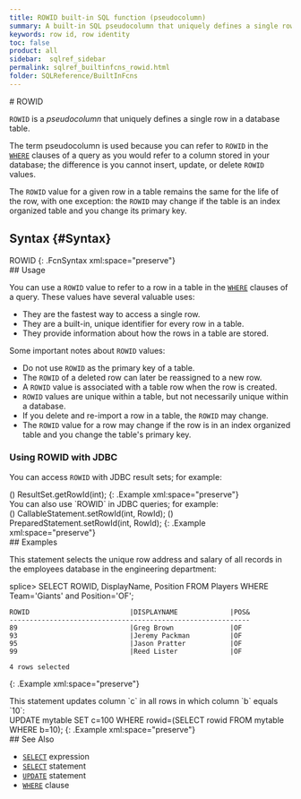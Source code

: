 ```yaml
---
title: ROWID built-in SQL function (pseudocolumn)
summary: A built-in SQL pseudocolumn that uniquely defines a single row in a database table
keywords: row id, row identity
toc: false
product: all
sidebar:  sqlref_sidebar
permalink: sqlref_builtinfcns_rowid.html
folder: SQLReference/BuiltInFcns
---
```

<section>
<div class="TopicContent" data-swiftype-index="true" markdown="1">
# ROWID

`ROWID` is a *pseudocolumn* that uniquely defines a single row in a
database table.

The term pseudocolumn is used because you can refer to `ROWID` in the
[`WHERE`](sqlref_clauses_where.html) clauses of a query as you would
refer to a column stored in your database; the difference is you cannot
insert, update, or delete `ROWID` values.

The `ROWID` value for a given row in a table remains the same for the
life of the row, with one exception: the `ROWID` may change if the table
is an index organized table and you change its primary key.

## Syntax   {#Syntax}

<div class="fcnWrapperWide" markdown="1">
    ROWID
{: .FcnSyntax xml:space="preserve"}

</div>
## Usage

You can use a `ROWID` value to refer to a row in a table in the
[`WHERE`](sqlref_clauses_where.html) clauses of a query. These values
have several valuable uses:

* They are the fastest way to access a single row.
* They are a built-in, unique identifier for every row in a table.
* They provide information about how the rows in a table are stored.

Some important notes about `ROWID` values:

* Do not use `ROWID` as the primary key of a table.
* The `ROWID` of a deleted row can later be reassigned to a new row.
* A `ROWID` value is associated with a table row when the row is
  created.
* `ROWID` values are unique within a table, but not necessarily unique
  within a database.
* If you delete and re-import a row in a table, the `ROWID` may change.
* The `ROWID` value for a row may change if the row is in an index
  organized table and you change the table's primary key.

### Using ROWID with JDBC

You can access `ROWID` with JDBC result sets; for example:

<div class="preWrapper" markdown="1">
    () ResultSet.getRowId(int);
{: .Example xml:space="preserve"}

</div>
You can also use `ROWID` in JDBC queries; for example:

<div class="preWrapper" markdown="1">
    () CallableStatement.setRowId(int, RowId);
    () PreparedStatement.setRowId(int, RowId);
{: .Example xml:space="preserve"}

</div>
## Examples

This statement selects the unique row address and salary of all records
in the employees database in the engineering department:

<div class="preWrapper" markdown="1">
    splice> SELECT ROWID, DisplayName, Position
       FROM Players
       WHERE Team='Giants' and Position='OF';
    
    ROWID                         |DISPLAYNAME             |POS&
    ------------------------------------------------------------
    89                            |Greg Brown              |OF
    93                            |Jeremy Packman          |OF
    95                            |Jason Pratter           |OF
    99                            |Reed Lister             |OF
    
    4 rows selected
{: .Example xml:space="preserve"}

</div>
This statement updates column `c` in all rows in which column `b` equals
`10`:

<div class="preWrapperWide" markdown="1">
    UPDATE mytable SET c=100 WHERE rowid=(SELECT rowid FROM mytable WHERE b=10);
{: .Example xml:space="preserve"}

</div>
## See Also

* [`SELECT`](sqlref_expressions_select.html) expression
* [`SELECT`](sqlref_expressions_select.html) statement
* [`UPDATE`](sqlref_statements_update.html) statement
* [`WHERE`](sqlref_clauses_where.html) clause

</div>
</section>

